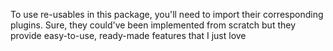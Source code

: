 To use re-usables in this package, you'll need to import their
corresponding plugins. Sure, they could've been implemented from scratch
but they provide easy-to-use, ready-made features that I just love